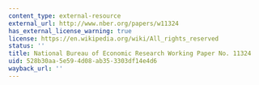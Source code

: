 ```yaml
---
content_type: external-resource
external_url: http://www.nber.org/papers/w11324
has_external_license_warning: true
license: https://en.wikipedia.org/wiki/All_rights_reserved
status: ''
title: National Bureau of Economic Research Working Paper No. 11324
uid: 528b30aa-5e59-4d08-ab35-3303df14e4d6
wayback_url: ''
---
```

